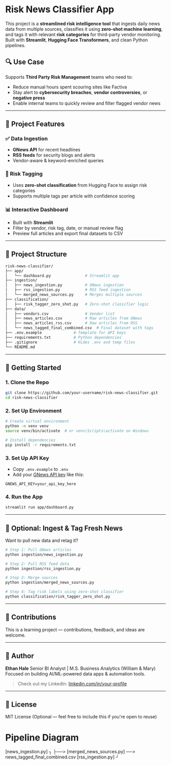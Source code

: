 # Risk News Classifier App

This project is a **streamlined risk intelligence tool** that ingests daily news data from multiple sources, classifies it using **zero-shot machine learning**, and tags it with relevant **risk categories** for third-party vendor monitoring. Built with **Streamlit**, **Hugging Face Transformers**, and clean Python pipelines.

## 🔍 Use Case

Supports **Third Party Risk Management** teams who need to:

* Reduce manual hours spent scouring sites like Factiva
* Stay alert to **cybersecurity breaches**, **vendor controversies**, or **negative press**
* Enable internal teams to quickly review and filter flagged vendor news

---

## 🧱 Project Features

### ✅ Data Ingestion

* **GNews API** for recent headlines
* **RSS feeds** for security blogs and alerts
* Vendor-aware & keyword-enriched queries

### 🤖 Risk Tagging

* Uses **zero-shot classification** from Hugging Face to assign risk categories
* Supports multiple tags per article with confidence scoring

### 📊 Interactive Dashboard

* Built with **Streamlit**
* Filter by vendor, risk tag, date, or manual review flag
* Preview full articles and export final datasets to CSV

---

## 📁 Project Structure

```bash
risk-news-classifier/
├── app/
│   └── dashboard.py               # Streamlit app
├── ingestion/
│   ├── news_ingestion.py          # GNews ingestion
│   ├── rss_ingestion.py           # RSS feed ingestion
│   └── merged_news_sources.py     # Merges multiple sources
├── classification/
│   ├── risk_tagger_zero_shot.py   # Zero-shot classifier logic
├── data/
│   ├── vendors.csv                # Vendor list
│   ├── news_articles.csv          # Raw articles from GNews
│   ├── news_articles_rss.csv      # Raw articles from RSS
│   └── news_tagged_final_combined.csv  # Final dataset with tags
├── .env.example              # Template for API keys
├── requirements.txt          # Python dependencies
├── .gitignore                # Hides .env and temp files
└── README.md
```

---

## 🚀 Getting Started

### 1. Clone the Repo

```bash
git clone https://github.com/your-username/risk-news-classifier.git
cd risk-news-classifier
```

### 2. Set Up Environment

```bash
# Create virtual environment
python -m venv venv
source venv/bin/activate  # or venv\Scripts\activate on Windows

# Install dependencies
pip install -r requirements.txt
```

### 3. Set Up API Key

* Copy `.env.example` to `.env`
* Add your [GNews API key](https://gnews.io/docs/) like this:

```
GNEWS_API_KEY=your_api_key_here
```

### 4. Run the App

```bash
streamlit run app/dashboard.py
```

---

## 🧪 Optional: Ingest & Tag Fresh News

Want to pull new data and retag it?

```bash
# Step 1: Pull GNews articles
python ingestion/news_ingestion.py

# Step 2: Pull RSS feed data
python ingestion/rss_ingestion.py

# Step 3: Merge sources
python ingestion/merged_news_sources.py

# Step 4: Tag risk labels using zero-shot classifier
python classification/risk_tagger_zero_shot.py
```

---

## 🤝 Contributions

This is a learning project — contributions, feedback, and ideas are welcome.

---

## 📣 Author

**Ethan Hale**
Senior BI Analyst | M.S. Business Analytics (William & Mary)
Focused on building AI/ML-powered data apps & automation tools.

> Check out my LinkedIn: [linkedin.com/in/your-profile](https://linkedin.com/in/your-profile)

---

## 📄 License

MIT License (Optional — feel free to include this if you're open to reuse)



# Pipeline Diagram

[news_ingestion.py] ┐
                    ├──> [merged_news_sources.py] ──> news_tagged_final_combined.csv
[rss_ingestion.py] ┘

